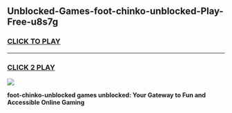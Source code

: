 
## Unblocked-Games-foot-chinko-unblocked-Play-Free-u8s7g
<h3>
<a href="https://premium76.site?title=foot-chinko-unblocked&ref=18A1">CLICK TO PLAY</a></h3>
<hr>

<h3>
<a href="https://premium76.site?title=foot-chinko-unblocked&ref=18A1">CLICK 2 PLAY</a>
  
</h3>

<a href="https://premium76.site?title=foot-chinko-unblocked&ref=18A1"><img src="https://clearcache.store/games.png"></a>


**foot-chinko-unblocked games unblocked: Your Gateway to Fun and Accessible Online Gaming**
